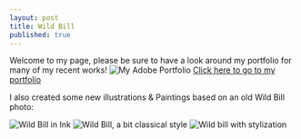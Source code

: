 ```yaml
---
layout: post
title: Wild Bill
published: true
---
```


Welcome to my page, please be sure to have a look around my portfolio for many of my recent works!
![My Adobe Portfolio](https://minimalistic.github.io/images/Portfolio_splash.jpg)
[Click here to go to my portfolio](http://https://marshjasonh.myportfolio.com/)


I also created some new illustrations & Paintings based on an old Wild Bill photo:

![Wild Bill in Ink](https://minimalistic.github.io/images/Wildbill-ink-small.jpg)
![Wild Bill, a bit classical style](https://minimalistic.github.io/images/Wildbill-classical-small.jpg)
![Wild bill with stylization](https://minimalistic.github.io/images/Wildbill-vapor-small.jpg)